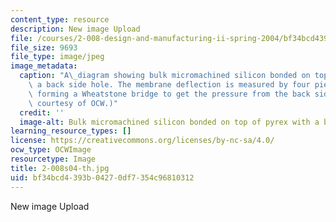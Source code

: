 ```yaml
---
content_type: resource
description: New image Upload
file: /courses/2-008-design-and-manufacturing-ii-spring-2004/bf34bcd4393b04270df7354c96810312_2-008s04-th.jpg
file_size: 9693
file_type: image/jpeg
image_metadata:
  caption: "A\_diagram showing bulk micromachined silicon bonded on top of pyrex with\
    \ a back side hole. The membrane deflection is measured by four piezoresistors\
    \ forming a Wheatstone bridge to get the pressure from the back side hole. (Image\
    \ courtesy of OCW.)"
  credit: ''
  image-alt: Bulk micromachined silicon bonded on top of pyrex with a back side hole.
learning_resource_types: []
license: https://creativecommons.org/licenses/by-nc-sa/4.0/
ocw_type: OCWImage
resourcetype: Image
title: 2-008s04-th.jpg
uid: bf34bcd4-393b-0427-0df7-354c96810312
---
```

New image Upload